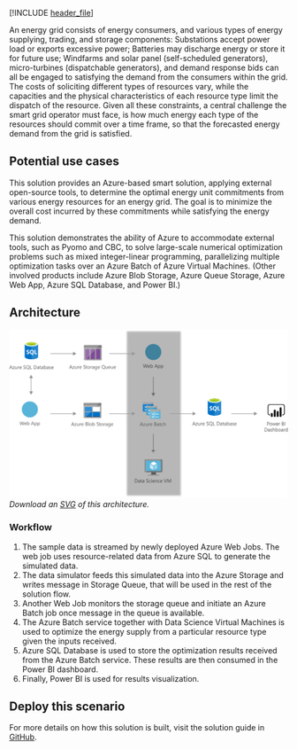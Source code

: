 [!INCLUDE [header_file](../../../includes/sol-idea-header.md)]

An energy grid consists of energy consumers, and various types of energy supplying, trading, and storage components: Substations accept power load or exports excessive power; Batteries may discharge energy or store it for future use; Windfarms and solar panel (self-scheduled generators), micro-turbines (dispatchable generators), and demand response bids can all be engaged to satisfying the demand from the consumers within the grid. The costs of soliciting different types of resources vary, while the capacities and the physical characteristics of each resource type limit the dispatch of the resource. Given all these constraints, a central challenge the smart grid operator must face, is how much energy each type of the resources should commit over a time frame, so that the forecasted energy demand from the grid is satisfied.

## Potential use cases

This solution provides an Azure-based smart solution, applying external open-source tools, to determine the optimal energy unit commitments from various energy resources for an energy grid. The goal is to minimize the overall cost incurred by these commitments while satisfying the energy demand.

This solution demonstrates the ability of Azure to accommodate external tools, such as Pyomo and CBC, to solve large-scale numerical optimization problems such as mixed integer-linear programming, parallelizing multiple optimization tasks over an Azure Batch of Azure Virtual Machines. (Other involved products include Azure Blob Storage, Azure Queue Storage, Azure Web App, Azure SQL Database, and Power BI.)

## Architecture

![Architecture Diagram](../media/energy-supply-optimization.png)
*Download an [SVG](../media/energy-supply-optimization.svg) of this architecture.*

### Workflow

  1. The sample data is streamed by newly deployed Azure Web Jobs. The web job uses resource-related data from Azure SQL to generate the simulated data.
  2. The data simulator feeds this simulated data into the Azure Storage and writes message in Storage Queue, that will be used in the rest of the solution flow.
  3. Another Web Job monitors the storage queue and initiate an Azure Batch job once message in the queue is available.
  4. The Azure Batch service together with Data Science Virtual Machines is used to optimize the energy supply from a particular resource type given the inputs received.
  5. Azure SQL Database is used to store the optimization results received from the Azure Batch service. These results are then consumed in the Power BI dashboard.
  6. Finally, Power BI is used for results visualization.

## Deploy this scenario

For more details on how this solution is built, visit the solution guide in [GitHub](https://github.com/Azure/cortana-intelligence-energy-supply-optimization).

